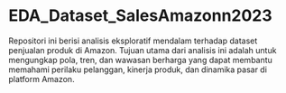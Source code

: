 # EDA_Dataset_SalesAmazonn2023
Repositori ini berisi analisis eksploratif mendalam terhadap dataset penjualan produk di Amazon. Tujuan utama dari analisis ini adalah untuk mengungkap pola, tren, dan wawasan berharga yang dapat membantu memahami perilaku pelanggan, kinerja produk, dan dinamika pasar di platform Amazon.
